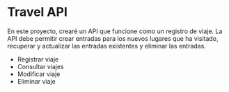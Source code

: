 # Travel API
En este proyecto, crearé un API que funcione como un registro de viaje. La API debe 
permitir crear entradas para los nuevos lugares que ha visitado, recuperar y actualizar las entradas 
existentes y eliminar las entradas.

- Registrar viaje
- Consultar viajes
- Modificar viaje
- Eliminar viaje 

